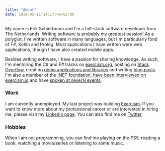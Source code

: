 ```yaml
---
title: "About"
date: 2019-05-11T14:17:46+02:00
---
```


My name is Erik Schierboom and I'm a full-stack software developer from The Netherlands. Writing software is probably my greatest passion! As a polyglot, I've written software in many languages, but I'm particularly fond of F#, Kotlin and Prolog. Most applications I have written were web applications, though I have also created mobile apps.

Besides writing software, I have a passion for sharing knowledge. As such, I'm mentoring the C# and F# tracks on [exercism.org](https://exercism.org/profiles/ErikSchierboom), posting on [Stack Overflow](http://stackoverflow.com/users/2071395/erik-schierboom), creating [demo applications and libraries](https://github.com/ErikSchierboom/) and writing [blog posts](/posts/). I'm also a member of the [.NET foundation](https://dotnetfoundation.org/), [have been interviewed on exercism.io](https://exercism.io/blog/interview-with-erik-schierboom) and have [spoken at several events](/speaking).

### Work

I am currently unemployed. My last project was building [Exercism](https://exercism.org/team/staff). If you want to know more about my professional career or are interested in hiring me, please visit my [LinkedIn page](https://www.linkedin.com/in/erikschierboom/). You can also find me on [Twitter](https://x.com/ErikSchierboom).

### Hobbies

When I am not programming, you can find me playing on the PS5, reading a book, watching a movie/series or listening to some music.
